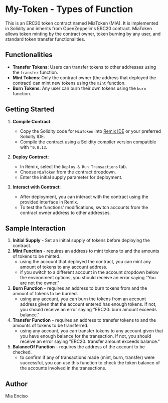 # My-Token - Types of Function

This is an ERC20 token contract named MiaToken (MIA). It is implemented in Solidity and inherits from OpenZeppelin's ERC20 contract. MiaToken allows token minting by the contract owner, token burning by any user, and standard token transfer functionalities.

## Functionalities

- **Transfer Tokens**: Users can transfer tokens to other addresses using the `transfer` function.
- **Mint Tokens**: Only the contract owner (the address that deployed the contract) can mint new tokens using the `mint` function.
- **Burn Tokens**: Any user can burn their own tokens using the `burn` function.

## Getting Started

1. **Compile Contract**:
   - Copy the Solidity code for `MiaToken` into  [Remix IDE](https://remix.ethereum.org/) or your preferred Solidity IDE.
   - Compile the contract using a Solidity compiler version compatible with `^0.8.13`.

2. **Deploy Contract**:
   - In Remix, select the `Deploy & Run Transactions` tab.
   - Choose `MiaToken` from the contract dropdown.
   - Enter the initial supply parameter for deployment.

3. **Interact with Contract**:
   - After deployment, you can interact with the contract using the provided interface in Remix.
   - To test the functions' modifications, switch accounts from the contract owner address to other addresses.
  
## Sample Interaction
1. **Initial Supply** - Set an initial supply of tokens before deploying the contract.
2. **Mint Function** - requires an address to mint tokens to and the amounts of tokens to be minted.
   - using the account that deployed the contract, you can mint any amount of tokens to any account address.
   - if you switch to a different account in the account dropdown below the environment options, you should receive an error saying "You are not the owner."
3. **Burn Function** - requires an address to burn tokens from and the amount of tokens to be burned.
   - using any account, you can burn the tokens from an account address given that the account entered has enough tokens. If not, you should receive an error saying "ERC20: burn amount exceeds balance."
4. **Transfer Function** - requires an address to transfer tokens to and the amounts of tokens to be transferred.
   - using any account, you can transfer tokens to any account given that you have enough balance for the transaction. If not, you should receive an error saying "ERC20: transfer amount exceeds balance."
5. **BalanceOf Function** - requires the address of the account to be checked.
   - to confirm if any of transactions made (mint, burn, transfer) were successful, you can use this function to check the token balance of the accounts involved in the transactions.

## Author

Mia Enciso

